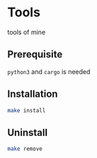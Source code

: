 # Tools

tools of mine

## Prerequisite

`python3` and `cargo` is needed

## Installation

``` sh
make install
```

## Uninstall

``` sh
make remove
```
